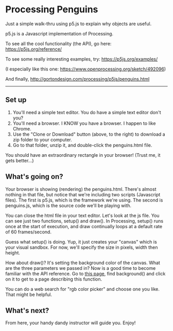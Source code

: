 # Processing Penguins

Just a simple walk-thru using p5.js to explain why objects are useful.

p5.js is a Javascript implementation of Processing.

To see all the cool functionality (the API), go here: https://p5js.org/reference/

To see some really interesting examples, try: https://p5js.org/examples/

(I especially like this one: https://www.openprocessing.org/sketch/492096)

And finally, http://gortondesign.com/processing/p5js/penguins.html

___

## Set up
1. You'll need a simple text editor. You do have a simple text editor don't you?
1. You'll need a browser. I KNOW you have a browser. I happen to like Chrome.
1. Use the "Clone or Download" button (above, to the right) to download a zip folder to your computer.
1. Go to that folder, unzip it, and double-click the penguins.html file.

You should have an extraordinary rectangle in your browser! (Trust me, it gets better...)

## What's going on?
Your browser is showing (rendering) the penguins.html. There's almost nothing in that file, but notice that we're including two scripts (Javascript files). The first is p5.js, which is the framework we're using. The second is penguins.js, which is the source code we'll be playing with.

You can close the html file in your text editor. Let's look at the js file. You can see just two functions, setup() and draw(). In Processing, setup() runs once at the start of execution, and draw continually loops at a default rate of 60 frames/second.

Guess what setup() is doing. Yup, it just creates your "canvas" which is your visual sandbox. For now, we'll specify the size in pixels, width then height.

How about draw()? It's setting the background color of the canvas. What are the three parameters we passed in? Now is a good time to become familiar with the API reference. Go to [this page](https://p5js.org/reference/), find background() and click on it to get to a page describing this function.

You can do a web search for "rgb color picker" and choose one you like. That might be helpful.

## What's next?
From here, your handy dandy instructor will guide you. Enjoy!
